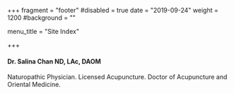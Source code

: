 +++
fragment = "footer"
#disabled = true
date = "2019-09-24"
weight = 1200
#background = ""

menu_title = "Site Index"

+++

#### Dr. Salina Chan ND, LAc, DAOM

Naturopathic Physician. Licensed Acupuncture. Doctor of Acupuncture and Oriental Medicine.
